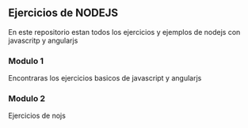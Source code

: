 ## Ejercicios de NODEJS
En este repositorio estan todos los ejercicios y ejemplos de nodejs con javascritp y angularjs

### Modulo 1
Encontraras los ejercicios basicos de javascript y angularjs

### Modulo 2
Ejercicios de nojs
